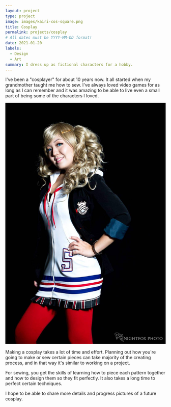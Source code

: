 ```yaml
---
layout: project
type: project
image: images/kairi-cos-square.png
title: Cosplay
permalink: projects/cosplay
# All dates must be YYYY-MM-DD format!
date: 2021-01-20
labels:
  - Design
  - Art
summary: I dress up as fictional characters for a hobby.
---
```



I've been a "cosplayer" for about 10 years now.  It all started when my grandmother taught me how to sew.  I've always loved video games for as long as I can remember and it was amazing to be able to live even a small part of being some of the characters I loved.

<img class="ui medium right floated rounded image" src="../images/p5ann.jpg">

Making a cosplay takes a lot of time and effort.  Planning out how you're going to make or sew certain pieces can take majority of the creating process, and in that way it's similar to working on a project.

For sewing, you get the skills of learning how to piece each pattern together and how to design them so they fit perfectly.  It also takes a long time to perfect certain techniques.

I hope to be able to share more details and progress pictures of a future cosplay.
